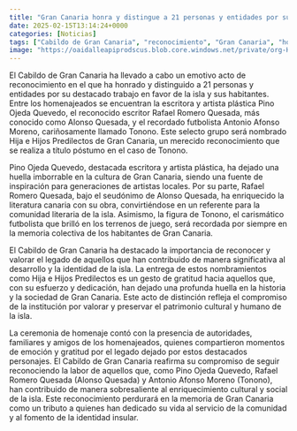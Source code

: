 ```yaml
---
title: "Gran Canaria honra y distingue a 21 personas y entidades por su trabajo en favor de la isla y sus habitantes"
date: 2025-02-15T13:14:24+0000
categories: [Noticias]
tags: ["Cabildo de Gran Canaria", "reconocimiento", "Gran Canaria", "homenaje", "cultura", "literatura canaria", "patrimonio cultural."]
image: "https://oaidalleapiprodscus.blob.core.windows.net/private/org-HKmKxpuNw3Y88lm4EBrIPq0n/user-ZwiCXOggLL8ZNNKE2g7rXFmV/img-qA36an863oCsgp2Ba6LnuLPF.png?st=2025-02-15T12%3A14%3A24Z&se=2025-02-15T14%3A14%3A24Z&sp=r&sv=2024-08-04&sr=b&rscd=inline&rsct=image/png&skoid=d505667d-d6c1-4a0a-bac7-5c84a87759f8&sktid=a48cca56-e6da-484e-a814-9c849652bcb3&skt=2025-02-15T09%3A39%3A22Z&ske=2025-02-16T09%3A39%3A22Z&sks=b&skv=2024-08-04&sig=foq5luxcmm7nDcRosewX0nAP8bXq2V40czQLLnElW18%3D"
---
```


El Cabildo de Gran Canaria ha llevado a cabo un emotivo acto de reconocimiento en el que ha honrado y distinguido a 21 personas y entidades por su destacado trabajo en favor de la isla y sus habitantes. Entre los homenajeados se encuentran la escritora y artista plástica Pino Ojeda Quevedo, el reconocido escritor Rafael Romero Quesada, más conocido como Alonso Quesada, y el recordado futbolista Antonio Afonso Moreno, cariñosamente llamado Tonono. Este selecto grupo será nombrado Hija e Hijos Predilectos de Gran Canaria, un merecido reconocimiento que se realiza a título póstumo en el caso de Tonono.

Pino Ojeda Quevedo, destacada escritora y artista plástica, ha dejado una huella imborrable en la cultura de Gran Canaria, siendo una fuente de inspiración para generaciones de artistas locales. Por su parte, Rafael Romero Quesada, bajo el seudónimo de Alonso Quesada, ha enriquecido la literatura canaria con su obra, convirtiéndose en un referente para la comunidad literaria de la isla. Asimismo, la figura de Tonono, el carismático futbolista que brilló en los terrenos de juego, será recordada por siempre en la memoria colectiva de los habitantes de Gran Canaria.

El Cabildo de Gran Canaria ha destacado la importancia de reconocer y valorar el legado de aquellos que han contribuido de manera significativa al desarrollo y la identidad de la isla. La entrega de estos nombramientos como Hija e Hijos Predilectos es un gesto de gratitud hacia aquellos que, con su esfuerzo y dedicación, han dejado una profunda huella en la historia y la sociedad de Gran Canaria. Este acto de distinción refleja el compromiso de la institución por valorar y preservar el patrimonio cultural y humano de la isla.

La ceremonia de homenaje contó con la presencia de autoridades, familiares y amigos de los homenajeados, quienes compartieron momentos de emoción y gratitud por el legado dejado por estos destacados personajes. El Cabildo de Gran Canaria reafirma su compromiso de seguir reconociendo la labor de aquellos que, como Pino Ojeda Quevedo, Rafael Romero Quesada (Alonso Quesada) y Antonio Afonso Moreno (Tonono), han contribuido de manera sobresaliente al enriquecimiento cultural y social de la isla. Este reconocimiento perdurará en la memoria de Gran Canaria como un tributo a quienes han dedicado su vida al servicio de la comunidad y al fomento de la identidad insular.
    